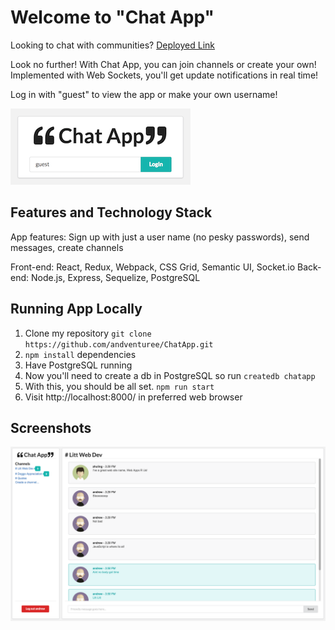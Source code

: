 # Welcome to "Chat App"

Looking to chat with communities? [Deployed Link](http://aw-chat-app.herokuapp.com/login)

Look no further! With Chat App, you can join channels or create your own! Implemented with Web Sockets, you'll get update notifications in real time!

Log in with "guest" to view the app or make your own username!

![Preview - login](/public/img/login.png)

## Features and Technology Stack

App features: Sign up with just a user name (no pesky passwords), send messages, create channels

Front-end: React, Redux, Webpack, CSS Grid, Semantic UI, Socket.io
Back-end: Node.js, Express, Sequelize, PostgreSQL

## Running App Locally

1.  Clone my repository `git clone https://github.com/andventuree/ChatApp.git`
2.  `npm install` dependencies
3.  Have PostgreSQL running
4.  Now you'll need to create a db in PostgreSQL so run `createdb chatapp`
5.  With this, you should be all set. `npm run start`
6.  Visit http://localhost:8000/ in preferred web browser

## Screenshots

![Preview - full app](/public/img/Chat-app-preview.png)
